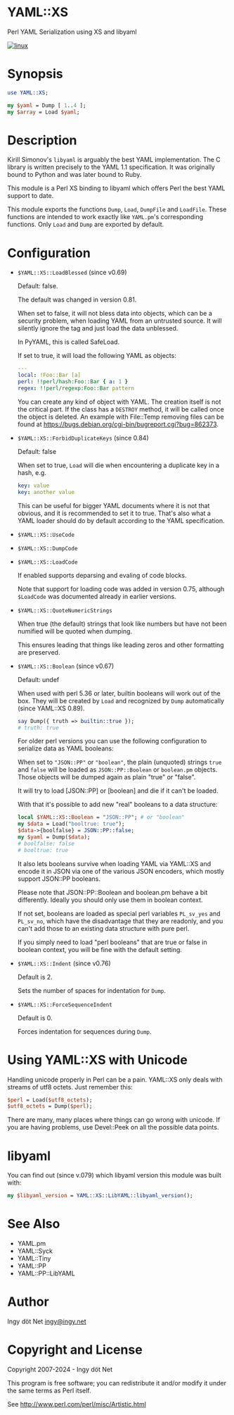 YAML::XS
========

Perl YAML Serialization using XS and libyaml


[![linux](
https://github.com/ingydotnet/yaml-libyaml-pm/actions/workflows/linux.yml/badge.svg)](
https://github.com/ingydotnet/yaml-libyaml-pm/actions/workflows/linux.yml)


# Synopsis

```perl
use YAML::XS;

my $yaml = Dump [ 1..4 ];
my $array = Load $yaml;
```


# Description

Kirill Simonov's `libyaml` is arguably the best YAML implementation.
The C library is written precisely to the YAML 1.1 specification.
It was originally bound to Python and was later bound to Ruby.

This module is a Perl XS binding to libyaml which offers Perl the best YAML
support to date.

This module exports the functions `Dump`, `Load`, `DumpFile` and `LoadFile`.
These functions are intended to work exactly like `YAML.pm`'s corresponding
functions.
Only `Load` and `Dump` are exported by default.


# Configuration

* `$YAML::XS::LoadBlessed` (since v0.69)

  Default: false.

  The default was changed in version 0.81.

  When set to false, it will not bless data into objects, which can be
  a security problem, when loading YAML from an untrusted source.
  It will silently ignore the tag and just load the data unblessed.

  In PyYAML, this is called SafeLoad.

  If set to true, it will load the following YAML as objects:

  ```yaml
  ---
  local: !Foo::Bar [a]
  perl: !!perl/hash:Foo::Bar { a: 1 }
  regex: !!perl/regexp:Foo::Bar pattern
  ```

  You can create any kind of object with YAML.
  The creation itself is not the critical part.
  If the class has a `DESTROY` method, it will be called once the object is
  deleted.
  An example with File::Temp removing files can be found at
  <https://bugs.debian.org/cgi-bin/bugreport.cgi?bug=862373>.

* `$YAML::XS::ForbidDuplicateKeys` (since 0.84)

  Default: false

  When set to true, `Load` will die when encountering a duplicate key in a
  hash, e.g.

  ```yaml
  key: value
  key: another value
  ```

  This can be useful for bigger YAML documents where it is not that obvious,
  and it is recommended to set it to true.
  That's also what a YAML loader should do by default according to the YAML
  specification.

* `$YAML::XS::UseCode`

* `$YAML::XS::DumpCode`

* `$YAML::XS::LoadCode`

  If enabled supports deparsing and evaling of code blocks.

  Note that support for loading code was added in version 0.75, although
  `$LoadCode` was documented already in earlier versions.

* `$YAML::XS::QuoteNumericStrings`

  When true (the default) strings that look like numbers but have not been
  numified will be quoted when dumping.

  This ensures leading that things like leading zeros and other formatting are
  preserved.

* `$YAML::XS::Boolean` (since v0.67)

  Default: undef

  When used with perl 5.36 or later, builtin booleans will work out of the
  box. They will be created by `Load` and recognized by `Dump` automatically
  (since YAML::XS 0.89).

  ```perl
  say Dump({ truth => builtin::true });
  # truth: true
  ```

  For older perl versions you can use the following configuration to serialize
  data as YAML booleans:

  When set to `"JSON::PP"` or `"boolean"`, the plain (unquoted) strings `true`
  and `false` will be loaded as `JSON::PP::Boolean` or `boolean.pm` objects.
  Those objects will be dumped again as plain "true" or "false".

  It will try to load [JSON::PP] or [boolean] and die if it can't be loaded.

  With that it's possible to add new "real" booleans to a data structure:

  ```perl
  local $YAML::XS::Boolean = "JSON::PP"; # or "boolean"
  my $data = Load("booltrue: true");
  $data->{boolfalse} = JSON::PP::false;
  my $yaml = Dump($data);
  # boolfalse: false
  # booltrue: true
  ```

  It also lets booleans survive when loading YAML via YAML::XS and encode it in
  JSON via one of the various JSON encoders, which mostly support JSON::PP
  booleans.

  Please note that JSON::PP::Boolean and boolean.pm behave a bit differently.
  Ideally you should only use them in boolean context.

  If not set, booleans are loaded as special perl variables `PL_sv_yes` and
  `PL_sv_no`, which have the disadvantage that they are readonly, and you
  can't add those to an existing data structure with pure perl.

  If you simply need to load "perl booleans" that are true or false in boolean
  context, you will be fine with the default setting.


* `$YAML::XS::Indent` (since v0.76)

  Default is 2.

  Sets the number of spaces for indentation for `Dump`.

* `$YAML::XS::ForceSequenceIndent`

  Default is 0.

  Forces indentation for sequences during `Dump`.


# Using YAML::XS with Unicode

Handling unicode properly in Perl can be a pain.
YAML::XS only deals with streams of utf8 octets.
Just remember this:

```perl
$perl = Load($utf8_octets);
$utf8_octets = Dump($perl);
```

There are many, many places where things can go wrong with unicode.
If you are having problems, use Devel::Peek on all the possible data points.

# libyaml

You can find out (since v.079) which libyaml version this module was built with:

```perl
my $libyaml_version = YAML::XS::LibYAML::libyaml_version();
```


# See Also

* YAML.pm
* YAML::Syck
* YAML::Tiny
* YAML::PP
* YAML::PP::LibYAML


# Author

Ingy döt Net <ingy@ingy.net>

# Copyright and License

Copyright 2007-2024 - Ingy döt Net

This program is free software; you can redistribute it and/or modify it under
the same terms as Perl itself.

See <http://www.perl.com/perl/misc/Artistic.html>

